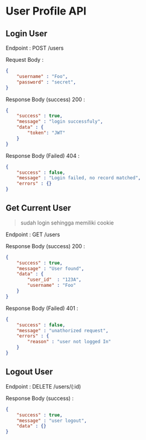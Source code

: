 # User Profile API

## Login User

Endpoint : POST /users

Request Body :
```json
{
    "username" : "Foo",
    "password" : "secret",
}
```

Response Body (success) 200 :
```json
{
    "success" : true,
    "message" : "login successfuly",
    "data" : {
        "token": "JWT"
    }
}
```

Response Body (Failed) 404 :
```json
{
    "success" : false,
    "message" : "Login failed, no record matched",
    "errors" : {}
}
```

## Get Current User

> sudah login sehingga memiliki cookie

Endpoint : GET /users

Response Body (success) 200 :
```json
{
    "success" : true,
    "message" : "User found",
    "data" : {
        "user_id"  : "123A",
        "username" : "Foo"
    }
}
```

Response Body (Failed) 401 :
```json
{
    "success" : false,
    "message" : "unathorized request",
    "errors" : {
        "reason" : "user not logged In"
    }
}
```

## Logout User

Endpoint : DELETE /users/(:id)

Response Body (success) :
```json
{
    "success" : true,
    "message" : "user logout",
    "data" : {}
}
```
